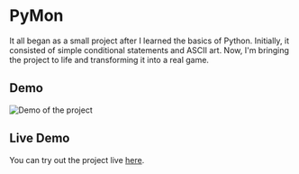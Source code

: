 # PyMon
It all began as a small project after I learned the basics of Python. Initially, it consisted of simple conditional statements and ASCII art. Now, I'm bringing the project to life and transforming it into a real game.

## Demo
![Demo of the project](https://giphy.com/embed/YWFpTlrYlLu3Pw9reL)

## Live Demo
You can try out the project live [here]().
